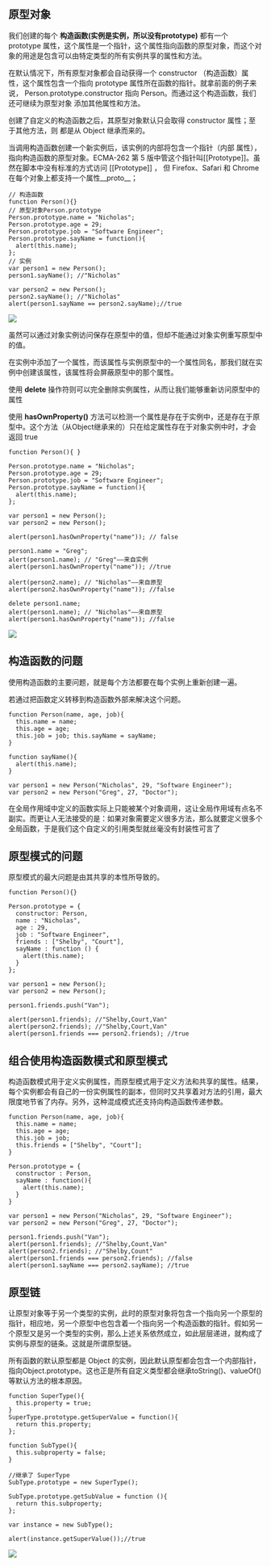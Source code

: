## 原型对象
我们创建的每个 **构造函数(实例是实例，所以没有prototype)** 都有一个 prototype 属性，这个属性是一个指针，这个属性指向函数的原型对象，而这个对象的用途是包含可以由特定类型的所有实例共享的属性和方法。

在默认情况下，所有原型对象都会自动获得一个 constructor （构造函数）属性，这个属性包含一个指向 prototype 属性所在函数的指针。就拿前面的例子来说， Person.prototype.constructor 指向 Person。而通过这个构造函数，我们还可继续为原型对象 添加其他属性和方法。

创建了自定义的构造函数之后，其原型对象默认只会取得 constructor 属性；至于其他方法，则 都是从 Object 继承而来的。

当调用构造函数创建一个新实例后，该实例的内部将包含一个指针（内部 属性），指向构造函数的原型对象。ECMA-262 第 5 版中管这个指针叫[[Prototype]]。虽然在脚本中没有标准的方式访问 [[Prototype]] ， 但 Firefox、Safari 和 Chrome 在每个对象上都支持一个属性__proto__；
```
// 构造函数
function Person(){}
// 原型对象Person.prototype
Person.prototype.name = "Nicholas"; 
Person.prototype.age = 29; 
Person.prototype.job = "Software Engineer"; 
Person.prototype.sayName = function(){ 
  alert(this.name);
};
// 实例
var person1 = new Person(); 
person1.sayName(); //"Nicholas"

var person2 = new Person();
person2.sayName(); //"Nicholas" 
alert(person1.sayName == person2.sayName);//true
```
![](https://github.com/wangyuanfen/study-notes/blob/master/image/WechatIMG117.jpeg?raw=true)

虽然可以通过对象实例访问保存在原型中的值，但却不能通过对象实例重写原型中的值。

在实例中添加了一个属性，而该属性与实例原型中的一个属性同名，那我们就在实例中创建该属性，该属性将会屏蔽原型中的那个属性。

使用 **delete** 操作符则可以完全删除实例属性，从而让我们能够重新访问原型中的属性

使用 **hasOwnProperty()** 方法可以检测一个属性是存在于实例中，还是存在于原型中。这个方法（从Object继承来的）只在给定属性存在于对象实例中时，才会返回 true
```
function Person(){ }

Person.prototype.name = "Nicholas"; 
Person.prototype.age = 29; 
Person.prototype.job = "Software Engineer"; 
Person.prototype.sayName = function(){ 
  alert(this.name); 
};

var person1 = new Person();
var person2 = new Person();

alert(person1.hasOwnProperty("name")); // false

person1.name = "Greg"; 
alert(person1.name); // "Greg"——来自实例 
alert(person1.hasOwnProperty("name")); //true

alert(person2.name); // "Nicholas"——来自原型
alert(person2.hasOwnProperty("name")); //false

delete person1.name;
alert(person1.name); // "Nicholas"——来自原型
alert(person1.hasOwnProperty("name")); //false
```
![](https://github.com/wangyuanfen/study-notes/blob/master/image/WechatIMG118.png?raw=true)
## 构造函数的问题
使用构造函数的主要问题，就是每个方法都要在每个实例上重新创建一遍。

若通过把函数定义转移到构造函数外部来解决这个问题。
```
function Person(name, age, job){ 
  this.name = name; 
  this.age = age; 
  this.job = job; this.sayName = sayName; 
}

function sayName(){ 
  alert(this.name); 
}

var person1 = new Person("Nicholas", 29, "Software Engineer"); 
var person2 = new Person("Greg", 27, "Doctor");
```
在全局作用域中定义的函数实际上只能被某个对象调用，这让全局作用域有点名不副实。而更让人无法接受的是：如果对象需要定义很多方法，那么就要定义很多个全局函数，于是我们这个自定义的引用类型就丝毫没有封装性可言了
## 原型模式的问题
原型模式的最大问题是由其共享的本性所导致的。
```
function Person(){}

Person.prototype = {
  constructor: Person, 
  name : "Nicholas", 
  age : 29, 
  job : "Software Engineer", 
  friends : ["Shelby", "Court"], 
  sayName : function () { 
    alert(this.name); 
  }
};

var person1 = new Person(); 
var person2 = new Person();

person1.friends.push("Van");

alert(person1.friends); //"Shelby,Court,Van" 
alert(person2.friends); //"Shelby,Court,Van" 
alert(person1.friends === person2.friends); //true
```
## 组合使用构造函数模式和原型模式

构造函数模式用于定义实例属性，而原型模式用于定义方法和共享的属性。结果，每个实例都会有自己的一份实例属性的副本，但同时又共享着对方法的引用，最大限度地节省了内存。另外，这种混成模式还支持向构造函数传递参数。
```
function Person(name, age, job){ 
  this.name = name; 
  this.age = age; 
  this.job = job; 
  this.friends = ["Shelby", "Court"]; 
}

Person.prototype = { 
  constructor : Person, 
  sayName : function(){ 
    alert(this.name); 
  } 
}

var person1 = new Person("Nicholas", 29, "Software Engineer"); 
var person2 = new Person("Greg", 27, "Doctor");

person1.friends.push("Van"); 
alert(person1.friends); //"Shelby,Count,Van" 
alert(person2.friends); //"Shelby,Count" 
alert(person1.friends === person2.friends); //false
alert(person1.sayName === person2.sayName); //true
```
## 原型链
让原型对象等于另一个类型的实例，此时的原型对象将包含一个指向另一个原型的指针，相应地，另一个原型中也包含着一个指向另一个构造函数的指针。假如另一个原型又是另一个类型的实例，那么上述关系依然成立，如此层层递进，就构成了实例与原型的链条。这就是所谓原型链。

所有函数的默认原型都是 Object 的实例，因此默认原型都会包含一个内部指针，指向Object.prototype。这也正是所有自定义类型都会继承toString()、valueOf()等默认方法的根本原因。
```
function SuperType(){ 
  this.property = true; 
}
SuperType.prototype.getSuperValue = function(){ 
  return this.property; 
};

function SubType(){ 
  this.subproperty = false;
}

//继承了 SuperType 
SubType.prototype = new SuperType();

SubType.prototype.getSubValue = function (){ 
  return this.subproperty; 
};

var instance = new SubType(); 

alert(instance.getSuperValue());//true
```
![](https://github.com/wangyuanfen/study-notes/blob/master/image/WechatIMG119.png?raw=true)
